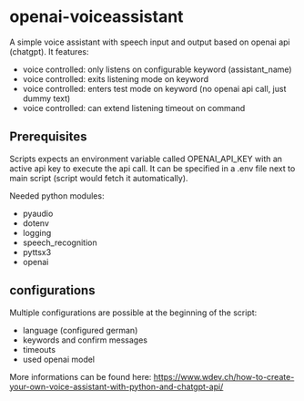 # openai-voiceassistant
A simple voice assistant with speech input and output based on openai api (chatgpt).
It features:
  - voice controlled: only listens on configurable keyword (assistant_name)
  - voice controlled: exits listening mode on keyword
  - voice controlled: enters test mode on keyword (no openai api call, just dummy text)
  - voice controlled: can extend listening timeout on command
## Prerequisites
Scripts expects an environment variable called OPENAI_API_KEY with an active api key to execute the api call.
It can be specified in a .env file next to main script (script would fetch it automatically).

Needed python modules:
  - pyaudio
  - dotenv
  - logging
  - speech_recognition
  - pyttsx3
  - openai

## configurations
Multiple configurations are possible at the beginning of the script:
  - language (configured german)
  - keywords and confirm messages
  - timeouts
  - used openai model

More informations can be found here: https://www.wdev.ch/how-to-create-your-own-voice-assistant-with-python-and-chatgpt-api/
